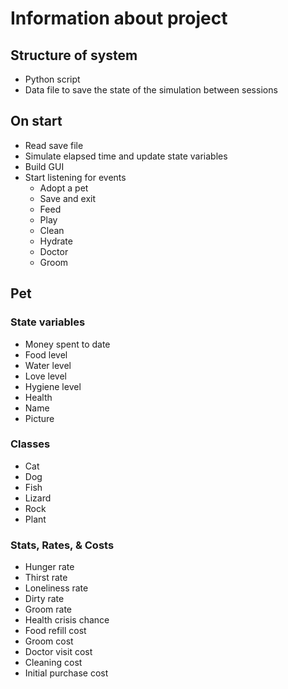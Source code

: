 

# Information about project

## Structure of system

- Python script
- Data file to save the state of the simulation between sessions

## On start

- Read save file
- Simulate elapsed time and update state variables
- Build GUI
- Start listening for events
	- Adopt a pet
	- Save and exit
	- Feed
	- Play
	- Clean
	- Hydrate
	- Doctor
	- Groom

## Pet

### State variables

- Money spent to date
- Food level
- Water level
- Love level
- Hygiene level
- Health
- Name
- Picture

### Classes

- Cat
- Dog
- Fish
- Lizard
- Rock
- Plant

### Stats, Rates, & Costs

- Hunger rate
- Thirst rate
- Loneliness rate
- Dirty rate
- Groom rate
- Health crisis chance
- Food refill cost
- Groom cost
- Doctor visit cost
- Cleaning cost
- Initial purchase cost
